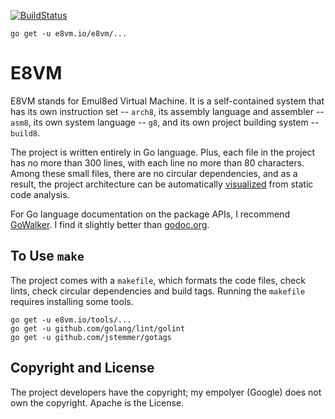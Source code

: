 [![BuildStatus](https://travis-ci.org/e8vm/e8vm.png?branch=master)](https://travis-ci.org/h8liu/e8vm)

```
go get -u e8vm.io/e8vm/...
```

# E8VM

E8VM stands for Emul8ed Virtual Machine. It is a self-contained system
that has its own instruction set -- `arch8`, its assembly language and
assembler -- `asm8`, its own system language -- `g8`, and its own
project building system -- `build8`.

The project is written entirely in Go language. Plus, each file in the
project has no more than 300 lines, with each line no more than 80
characters. Among these small files, there are no circular
dependencies, and as a result, the project architecture can be
automatically [visualized](http://8k.lonnie.io) from static code
analysis.

For Go language documentation on the package APIs, I recommend
[GoWalker](https://gowalker.org/e8vm.io/e8vm). I find it slightly
better than [godoc.org](https://godoc.org/e8vm.io/e8vm).

## To Use `make`

The project comes with a `makefile`, which formats the code files,
check lints, check circular dependencies and build tags. Running the
`makefile` requires installing some tools.

```
go get -u e8vm.io/tools/...
go get -u github.com/golang/lint/golint
go get -u github.com/jstemmer/gotags
```

## Copyright and License

The project developers have the copyright; my empolyer (Google) does
not own the copyright. Apache is the License.
